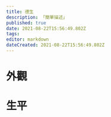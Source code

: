 ```yaml
---
title: 德生
description: 「簡單描述」
published: true
date: 2021-08-22T15:56:49.802Z
tags: 
editor: markdown
dateCreated: 2021-08-22T15:56:49.802Z
---
```


# 外觀


# 生平
